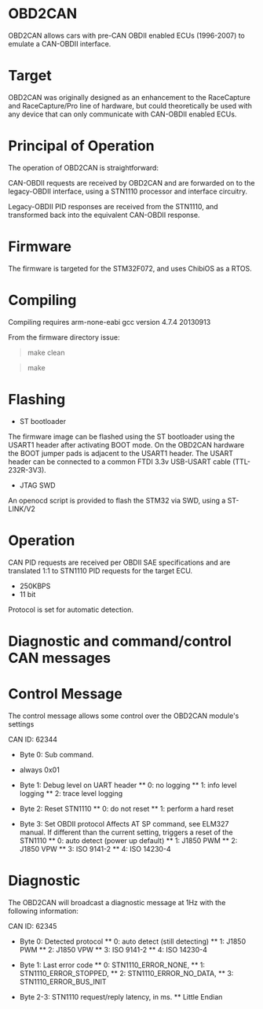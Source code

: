 OBD2CAN
=======

OBD2CAN allows cars with pre-CAN OBDII enabled ECUs (1996-2007) to emulate a CAN-OBDII interface.

Target
======

OBD2CAN was originally designed as an enhancement to the RaceCapture and RaceCapture/Pro line of hardware, but could theoretically be used with any device that can only communicate with CAN-OBDII enabled ECUs.

Principal of Operation
======================

The operation of OBD2CAN is straightforward:

CAN-OBDII requests are received by OBD2CAN and are forwarded on to the legacy-OBDII interface, using
a STN1110 processor and interface circuitry. 

Legacy-OBDII PID responses are received from the STN1110, and transformed back into the equivalent CAN-OBDII response.

Firmware
========
The firmware is targeted for the STM32F072, and uses ChibiOS as a RTOS. 

Compiling
=========
Compiling requires arm-none-eabi gcc version 4.7.4 20130913

From the firmware directory issue:

> make clean

> make

Flashing
========
* ST bootloader

The firmware image can be flashed using the ST bootloader using the USART1 header after activating BOOT mode. On the OBD2CAN hardware the BOOT jumper pads is adjacent to the USART1 header. The USART header can be connected to a common FTDI 3.3v USB-USART cable (TTL-232R-3V3).

* JTAG SWD

An openocd script is provided to flash the STM32 via SWD, using a ST-LINK/V2

Operation
=========

CAN PID requests are received per OBDII SAE specifications and are translated 1:1 to STN1110 PID requests for the target ECU. 
* 250KBPS
* 11 bit

Protocol is set for automatic detection. 


Diagnostic and command/control CAN messages
===========================================

Control Message
===============
The control message allows some control over the OBD2CAN module's settings

CAN ID: 62344

* Byte 0: Sub command.
* always 0x01

* Byte 1: Debug level on UART header
** 0: no logging
** 1: info level logging
** 2: trace level logging

* Byte 2: Reset STN1110
** 0: do not reset
** 1: perform a hard reset

* Byte 3: Set OBDII protocol
Affects AT SP command, see ELM327 manual. If different than the current setting, triggers a reset of the STN1110
** 0: auto detect (power up default)
** 1: J1850 PWM
** 2: J1850 VPW
** 3: ISO 9141-2
** 4: ISO 14230-4

Diagnostic
==========
The OBD2CAN will broadcast a diagnostic message at 1Hz with the following information:

CAN ID: 62345

* Byte 0: Detected protocol
** 0: auto detect (still detecting)
** 1: J1850 PWM
** 2: J1850 VPW
** 3: ISO 9141-2
** 4: ISO 14230-4

* Byte 1: Last error code
** 0: STN1110_ERROR_NONE,
** 1: STN1110_ERROR_STOPPED,
** 2: STN1110_ERROR_NO_DATA,
** 3: STN1110_ERROR_BUS_INIT

* Byte 2-3: STN1110 request/reply latency, in ms. 
** Little Endian







